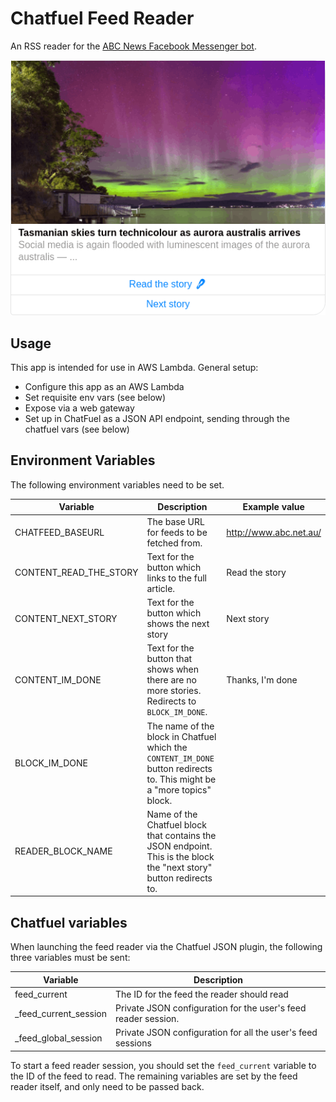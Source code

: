 Chatfuel Feed Reader
====================

An RSS reader for the [ABC News Facebook Messenger bot](https://www.messenger.com/t/abcnews.au).

![Example card showing Aurora Australis story](assets/example-card.png)

Usage
-----

This app is intended for use in AWS Lambda. General setup:

* Configure this app as an AWS Lambda
* Set requisite env vars (see below)
* Expose via a web gateway
* Set up in ChatFuel as a JSON API endpoint, sending through the chatfuel vars (see below)

Environment Variables
---------------------
The following environment variables need to be set.

Variable             | Description          | Example value       
---------------------|----------------------|---------------------
CHATFEED_BASEURL     | The base URL for feeds to be fetched from. | http://www.abc.net.au/
CONTENT_READ_THE_STORY | Text for the button which links to the full article. | Read the story      
CONTENT_NEXT_STORY   | Text for the button which shows the next story | Next story          
CONTENT_IM_DONE      | Text for the button that shows when there are no more stories. Redirects to `BLOCK_IM_DONE`. | Thanks, I'm done    
BLOCK_IM_DONE        | The name of the block in Chatfuel which the `CONTENT_IM_DONE` button redirects to. This might be a "more topics" block.
READER_BLOCK_NAME    | Name of the Chatfuel block that contains the JSON endpoint. This is the block the "next story" button redirects to. |                     

Chatfuel variables
------------------
When launching the feed reader via the Chatfuel JSON plugin, the following three variables must be sent:

Variable             | Description         
---------------------|---------------------
feed_current         | The ID for the feed the reader should read
_feed_current_session | Private JSON configuration for the user's feed reader session.
_feed_global_session | Private JSON configuration for all the user's feed sessions

To start a feed reader session, you should set the `feed_current` variable to the ID of the feed to read. The remaining variables are set by the feed reader itself, and only need to be passed back.
